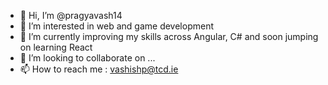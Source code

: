 - 👋 Hi, I’m @pragyavash14
- 👀 I’m interested in web and game development 
- 🌱 I’m currently improving my skills across Angular, C# and soon jumping on learning React
- 💞️ I’m looking to collaborate on ...
- 📫 How to reach me : vashishp@tcd.ie

<!---
pragyavash14/pragyavash14 is a ✨ special ✨ repository because its `README.md` (this file) appears on your GitHub profile.
You can click the Preview link to take a look at your changes.
--->

